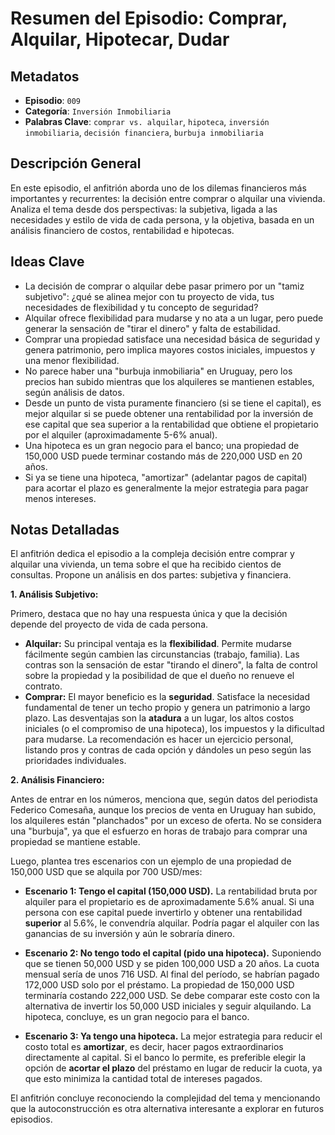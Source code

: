 # Resumen del Episodio: Comprar, Alquilar, Hipotecar, Dudar

## Metadatos

- **Episodio**: `009`
- **Categoría**: `Inversión Inmobiliaria`
- **Palabras Clave**: `comprar vs. alquilar`, `hipoteca`, `inversión inmobiliaria`, `decisión financiera`, `burbuja inmobiliaria`

## Descripción General

En este episodio, el anfitrión aborda uno de los dilemas financieros más importantes y recurrentes: la decisión entre comprar o alquilar una vivienda. Analiza el tema desde dos perspectivas: la subjetiva, ligada a las necesidades y estilo de vida de cada persona, y la objetiva, basada en un análisis financiero de costos, rentabilidad e hipotecas.

## Ideas Clave

- La decisión de comprar o alquilar debe pasar primero por un "tamiz subjetivo": ¿qué se alinea mejor con tu proyecto de vida, tus necesidades de flexibilidad y tu concepto de seguridad?
- Alquilar ofrece flexibilidad para mudarse y no ata a un lugar, pero puede generar la sensación de "tirar el dinero" y falta de estabilidad.
- Comprar una propiedad satisface una necesidad básica de seguridad y genera patrimonio, pero implica mayores costos iniciales, impuestos y una menor flexibilidad.
- No parece haber una "burbuja inmobiliaria" en Uruguay, pero los precios han subido mientras que los alquileres se mantienen estables, según análisis de datos.
- Desde un punto de vista puramente financiero (si se tiene el capital), es mejor alquilar si se puede obtener una rentabilidad por la inversión de ese capital que sea superior a la rentabilidad que obtiene el propietario por el alquiler (aproximadamente 5-6% anual).
- Una hipoteca es un gran negocio para el banco; una propiedad de 150,000 USD puede terminar costando más de 220,000 USD en 20 años.
- Si ya se tiene una hipoteca, "amortizar" (adelantar pagos de capital) para acortar el plazo es generalmente la mejor estrategia para pagar menos intereses.

## Notas Detalladas

El anfitrión dedica el episodio a la compleja decisión entre comprar y alquilar una vivienda, un tema sobre el que ha recibido cientos de consultas. Propone un análisis en dos partes: subjetiva y financiera.

**1. Análisis Subjetivo:**

Primero, destaca que no hay una respuesta única y que la decisión depende del proyecto de vida de cada persona.

- **Alquilar:** Su principal ventaja es la **flexibilidad**. Permite mudarse fácilmente según cambien las circunstancias (trabajo, familia). Las contras son la sensación de estar "tirando el dinero", la falta de control sobre la propiedad y la posibilidad de que el dueño no renueve el contrato.
- **Comprar:** El mayor beneficio es la **seguridad**. Satisface la necesidad fundamental de tener un techo propio y genera un patrimonio a largo plazo. Las desventajas son la **atadura** a un lugar, los altos costos iniciales (o el compromiso de una hipoteca), los impuestos y la dificultad para mudarse.
  La recomendación es hacer un ejercicio personal, listando pros y contras de cada opción y dándoles un peso según las prioridades individuales.

**2. Análisis Financiero:**

Antes de entrar en los números, menciona que, según datos del periodista Federico Comesaña, aunque los precios de venta en Uruguay han subido, los alquileres están "planchados" por un exceso de oferta. No se considera una "burbuja", ya que el esfuerzo en horas de trabajo para comprar una propiedad se mantiene estable.

Luego, plantea tres escenarios con un ejemplo de una propiedad de 150,000 USD que se alquila por 700 USD/mes:

- **Escenario 1: Tengo el capital (150,000 USD).**
  La rentabilidad bruta por alquiler para el propietario es de aproximadamente 5.6% anual. Si una persona con ese capital puede invertirlo y obtener una rentabilidad **superior** al 5.6%, le convendría alquilar. Podría pagar el alquiler con las ganancias de su inversión y aún le sobraría dinero.

- **Escenario 2: No tengo todo el capital (pido una hipoteca).**
  Suponiendo que se tienen 50,000 USD y se piden 100,000 USD a 20 años. La cuota mensual sería de unos 716 USD. Al final del período, se habrían pagado 172,000 USD solo por el préstamo. La propiedad de 150,000 USD terminaría costando 222,000 USD. Se debe comparar este costo con la alternativa de invertir los 50,000 USD iniciales y seguir alquilando. La hipoteca, concluye, es un gran negocio para el banco.

- **Escenario 3: Ya tengo una hipoteca.**
  La mejor estrategia para reducir el costo total es **amortizar**, es decir, hacer pagos extraordinarios directamente al capital. Si el banco lo permite, es preferible elegir la opción de **acortar el plazo** del préstamo en lugar de reducir la cuota, ya que esto minimiza la cantidad total de intereses pagados.

El anfitrión concluye reconociendo la complejidad del tema y mencionando que la autoconstrucción es otra alternativa interesante a explorar en futuros episodios.
